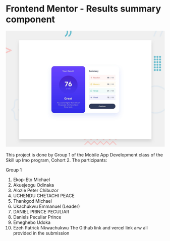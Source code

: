 # Frontend Mentor - Results summary component

![Design preview for the Results summary component coding challenge](./design/desktop-preview.jpg)

This project is done by Group 1 of the Mobile App Development class of the Skill up Imo program, Cohort 2.
The participants:

Group  1
1. Ekop-Eto Michael	
2. Akuejeogu Odinaka		
3. Alozie Peter Chibuzor		
4. UCHENDU CHETACHI PEACE				
5. Thankgod Michael	
6. Ukachukwu Emmanuel		(Leader)
7. DANIEL PRINCE PECULIAR		
8. Daniels Peculiar Prince		
9. Emeghebo Udoka		
10. Ezeh Patrick Nkwachukwu
The Github link and vercel link arw all provided in the submission 
